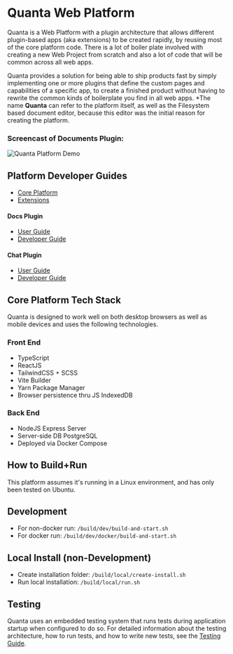 # Quanta Web Platform
Quanta is a Web Platform with a plugin architecture that allows different plugin-based apps (aka extensions) to be created rapidly, by reusing most of the core platform code. There is a lot of boiler plate involved with creating a new Web Project from scratch and also a lot of code that will be common across all web apps. 

Quanta provides a solution for being able to ship products fast by simply implementing one or more plugins that define the custom pages and capabilities of a specific app, to create a finished product without having to rewrite the common kinds of boilerplate you find in all web apps. *The name **Quanta** can refer to the platform itself, as well as the Filesystem based document editor, because this editor was the initial reason for creating the platform.

### Screencast of Documents Plugin:

![Quanta Platform Demo](./plugins/docs/docs/img/screencast.gif?raw=true)

## Platform Developer Guides
* [Core Platform](./public/docs/platform/platform_developer_guide.md)
* [Extensions](./public/docs/extensions/extensions_developer_guide.md)

#### Docs Plugin
* [User Guide](./plugins/docs/docs/user_guide.md)
* [Developer Guide](./plugins/docs/docs/developer_guide.md)

#### Chat Plugin
* [User Guide](./plugins/chat/docs/user_guide.md) 
* [Developer Guide](./plugins/chat/docs/developer_guide.md)

## Core Platform Tech Stack
Quanta is designed to work well on both desktop browsers as well as mobile devices and uses the following technologies.

### Front End
* TypeScript
* ReactJS
* TailwindCSS + SCSS
* Vite Builder
* Yarn Package Manager
* Browser persistence thru JS IndexedDB

### Back End
* NodeJS Express Server 
* Server-side DB PostgreSQL
* Deployed via Docker Compose

## How to Build+Run
This platform assumes it's running in a Linux environment, and has only been tested on Ubuntu.

## Development
* For non-docker run: `/build/dev/build-and-start.sh`
* For docker run: `/build/dev/docker/build-and-start.sh`

## Local Install (non-Development)
* Create installation folder: `/build/local/create-install.sh`
* Run local installation: `/build/local/run.sh`

## Testing
Quanta uses an embedded testing system that runs tests during application startup when configured to do so. For detailed information about the testing architecture, how to run tests, and how to write new tests, see the [Testing Guide](./TESTING.md).

